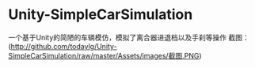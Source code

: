 # Unity-SimpleCarSimulation
一个基于Unity的简陋的车辆模仿，模拟了离合器进退档以及手刹等操作
截图：
(http://github.com/todaylg/Unity-SimpleCarSimulation/raw/master/Assets/images/截图.PNG)
